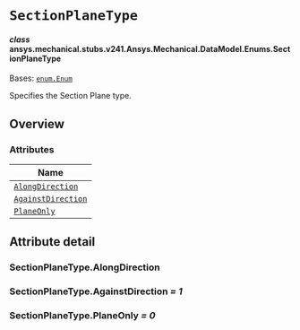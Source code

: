# `SectionPlaneType`

<a id="ansys.mechanical.stubs.v241.Ansys.Mechanical.DataModel.Enums.SectionPlaneType"></a>

#### *class* ansys.mechanical.stubs.v241.Ansys.Mechanical.DataModel.Enums.SectionPlaneType

Bases: [`enum.Enum`](https://docs.python.org/3/library/enum.html#enum.Enum)

Specifies the Section Plane type.

<!-- !! processed by numpydoc !! -->

<a id="overview"></a>

## Overview

### Attributes

| Name |
| ---------------------------------------------------------- |
| [`AlongDirection`](#SectionPlaneType.AlongDirection) |
| [`AgainstDirection`](#SectionPlaneType.AgainstDirection) |
| [`PlaneOnly`](#SectionPlaneType.PlaneOnly) |

<a id="attribute-detail"></a>

## Attribute detail

<a id="SectionPlaneType.AlongDirection"></a>

### SectionPlaneType.AlongDirection

<a id="SectionPlaneType.AgainstDirection"></a>

### SectionPlaneType.AgainstDirection *= 1*

<a id="SectionPlaneType.PlaneOnly"></a>

### SectionPlaneType.PlaneOnly *= 0*


